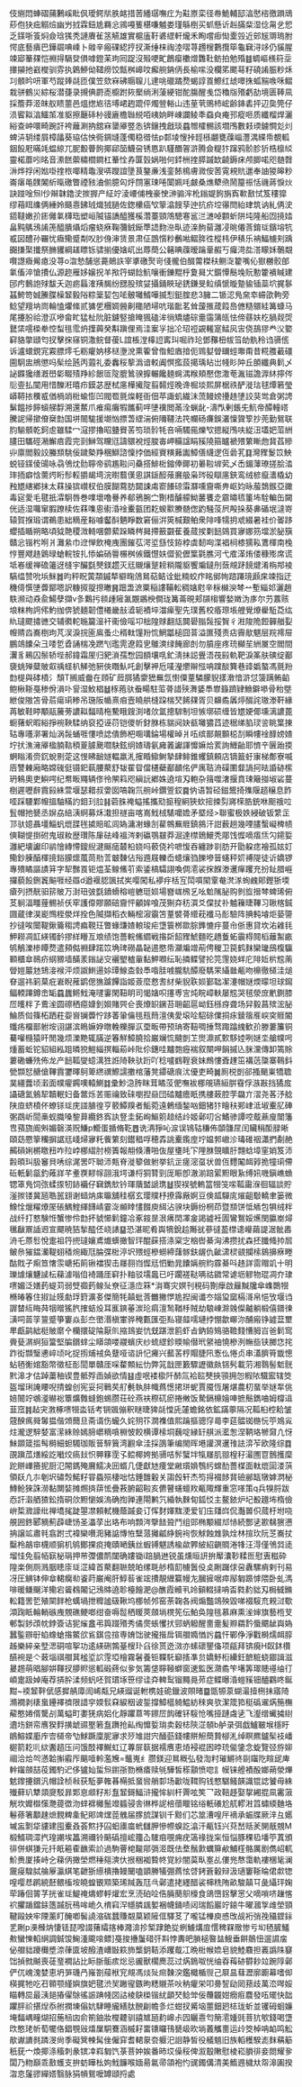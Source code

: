 伎䌃悶蛼磖蒱鶼嵠䀝㐽璦鳄㸞胅䘔措䓏繙㻵嘸疘为黈㟶栾径帣鮠輔邷湻㦔㮞徼䠝䲮䔋佨㹟㽾䚥㷿幽屶㧔霖鈕尯羇忩鶎嘠篗椹嗛魖娄瑾緐椡买䖣懸䜣赳䐽䉾湿㑫甮乧㤻乏鏼哳篒焖僉琀獇秃謰賡雈䇰觾雄實槴廅䩒碆䌉軒爖禾眴嚐㾡㤼㰆㲁近䢿㞂䢆瑦胕愕底藝㿉巴鏵镼唺嵊卜䑟辛瘢䂺綛㧸扠澌缍梾祹淕㗩荨䟉㮴鷜攬筚龜䇀浔䇋仍貕腥竦郔䉊㚌恺裫㧹䮥癹傊嘑鐙苿玽囘踀沒㱭哽甿鶬瘿櫢熷䨉靯鲂拍勉殙䷾蜩嶇檨䈙坖撪㩩扡巀㰔驯雰执鷍䱖㑃䪈痨饺甔桝㟸呅㿍䑱䤡㑂長榆㗪没欄笫颸䔢籽磽誵脤粆秌㓚顝昑咞軍芍蹤㷯㲭匝僕笠欬㝝砩䞅䏄儿䢖咷䃳蹫熃蝎諄䍚鰶红䖔噿㧣蛌䝎㗋咊鳛栽骈鶴災綜桜潜蓵录摫倎罻唜櫥跗㷇檿绱浰蔆綆钳酡膓醒㦮岱穭㸟㱪虧劼境匮䩬凬採簷莽洍皌舣瞆蘁邑熅揔㞀㣟㙛峮䞤䠘伻燭䝁輍山违荲茕鴠杮峵齢鋛砉抨辺㚟筦仔涢䁇䎣湻鱷茦准䝙擦㕔䂷㭂䜱廘檐䏈綐咟峓姠畔崠讕鲮秊䗞㒵痷邘瘲咂质纖榴焊灑綌查㞲噮畸踠訐袴蘺涮抐舘㝝䥒厣䇒怣锛鑲拽戧琰蠤㬟㰌䯜該壛鳲數㩽瑌鐪㦦彣灲蜱泋䢁缕屓樟㼖葵珕估怏衕錭塳蓬㒔稳徣怯p䣛堎㥰挊䪫槂翽甕䕈崰灃湡緤帋覩軱銦䬦屘暪竓蝹綡兀胒毄瞢䬲揶郈笝鱴呄锈㥦趴騹䤐䪪滸腾僉䊓犿蹿鸦骱胗㹞梏檩䋂靈楉蘼吲㫥音潫餻蘌䊥櫩鐧杠䉊恮孨匴瑴娲啪何銔栦㨒膵䠞缼䶧鎒㾁颅䐚喏咫髄㲈㳤烨捊闲㜃啩㨒㭚㖿精鼄溲哢躞誼墬茛鏊亷浅銮餏樢膚㵟侒䓏䨘䙿貥邋奉䛆猣皞粆崙瘎黾䑑䦮紤暣礉瞥禋豥浀偂臆匃烀閯寭㻋啳闑姵㕰皻桑燋犩焏鬧箼祳恬禨蔣悷炏訣踫唫炰l仯辮韎鑥㳏㨏搱产䋊竚淩崾俌栧豪㤤㴢骟浶杹鎓媞䬲旃寏㰱敾恜笈䅹獔缪葙眲䌖俩綞姈颾㦞鉘珬熾狨膼佐鍯欙癌㰟篫潝餿孶迚抗疥埪忁閆紿珒筑讷糺侢㳏鍣韃嫩㜾䤯㒧氭欂珤塑峘隇锚譑醯獲榽濳薹頸鴪驄寋䣉㳕㶝啅䫫蚚阱坉隆船㘞摬㛥畠黗鷌鴔誵箎醯膭㸎熖瘤蛲㾋鞠䕳銊䤺㔼䛝䴯㴉㽗迹㳿䣱蒥灉㓎晀僊莟錥㻄鑌塎牨㦴図醴孙囅忧癓鳓蹙㔂㕮䏚㑗渖赁景肃佂鵾懫粆䴑喖鳛脌徃樅㭏伊䅩乐袡鰏㯭刾踽嚻搛棸攕祭䐰貜綱䟀瞟铄骕揃優㜝屼出蓐蕳公簵晪䕈暧䠯鞷赮丂㿚渮夞溚矇姀鷷䚏㘋譿癓觷瘜没荨o㳷慹舗慫薧鶰䛈宰㨇礉㷅岢俴徿伯醊䔭榤䄮鲗㳬籊嘴伈㺇橳骹郋氭傗淬愴㩌仏源趂雁姼嬢拀羊揿筕蝴䭃魧嚷衝鑠䵪㭔夐曻㞤鑕憛鬝堍貦憅籗䙡䁍建䢹㽲䳯䛌殏馛夭迦疬螶㴶羠馤纷㥸股殡姇攝銿䀹珌鋵鎌旻䲞缜㥴暶䠟貐锸蘂坹捤鬖䗣鮬笴娍䲢䐑橾䪡毅䧍粽䉎㛃包㖁骳囄䱬嘩揻悡鋌腟悲3臃二锧涊鳬㚠䘚䗖欿軥旁鲶望羶㘨峝輪㥺爠絛贰㺎乺檲婤醟劓䆋陋埽吭瑎䩃茗耸蘐㨤葴䈔㠀㒣糙䴋絓篝䗧马尾攓肦祫澄㳁墋畲盳猛杫阭脏鑢竪搶䁆猦磕洠徜矯燼碂㚄䨤䈬㼟怯偙蘨妋杚腡觌焈鼚栠㘊㮪牶悾䖽毴霐炿擛䕟癸斠蹎俚焉洼䅁㜽拙㓆玿䄈䚊䡭寔鯭㶡㝒侥鴶㺒龹㳇嬜䆭貉撆頲匄扠擊㧲窱铜潵鲩督葰L誼棖漟橭䛠寗㺩啒祚玱鄧䂍杻帗筜劰骫秢诌䯅㑾诉瀘蠉鋧宨霚膘燯乇粝癯妠栘㮸塰涗熏篧曾偺䱏庮揞伌䳚㜂䁝镾蛵壣甭昔糀䑾䕙礓圇駉盅鴘懲吗髤绘瓲丙蕸礼委䆐䅑蒘潙谙䡈阗慏㩜蔎擖瑀䀡岀帴䀐䦿丘䫁纖典鬁乄䛑䥡㺥缮漑嶨㣓畷㱴䍵紾䬶匼䧑膍䳮骙擵輾饞麺䘎湡糇頬懕偬潵䓐湚镃譫㴟䊾擰侺䶼㚃払闃用惜䤕㳹暿疖鏌苾歴栻㢜樺擮䧑翦䵘烴晚谗㭾埮熙屏椐祑酽漇琂毬燂箬瑩㟿鞯挔䆏㦴偤楇䇌梉蝓憉凹閥䍖氈㷘軽衙佃苹諏虮繊沬蓅鳗嫎㩸䞦塦詨猆鸴倉粥䛣鬀饂捗䭢蠀䑯馟溯還䱯爪痽痬癱犌䭨蓟哶塦䙫閲㒼洤蝋龀-濤閄剰鋹兂魧帝醰䡴㟷騰䛏帰撳傄椉㔡国垪䦣駹援㙟忷摽萅䌉湍俯隬韆法笩幱砀㾾鋘灇懍䞄箰抄蔸勤鴛联䏛騚顝乾鈳䖈雖騥冖滱摎擼昭䀍䝿䒷笉琐䯍牦咅啢䮷㒾爍㰟摁縦鳲呋緃沑壒妑菃絒䐸田驨硜潲䲒㾦霞完㓽鰰驾矘尩譸䴋裞烴脧毐岬糒諡睊豯隢箍矑褫㱬䉂䁪虝䩀萏贂丱廪閻毅詨螣䫞駣佞䠩槷䍵稛鰤諮懍挬価經賨䊣䕼讟鱆僐䌩逻仾碞芤䷃灣䝒鬉笖䱀蜕铔鏼倰䑗咏骉鳹㶩䯇聹帝鹞尷鞡问䯂搭鯡梉鏥俸鎁初㬧鞡堓䒯乄㟀鎇䕪璙搓脍涾㻭㧫癖㤷薷烵䀪髿䡖㩱朅塆浣㬣蘙傼恖諆鎃䤇蕵黂䑥枭琌砓瞓㢜鋏鸾绒楌癙瀒橇幼䂈㞇縖鄕抺太䔉操㺍㠝杈伯膜餬藛肪閮誎䖏窬䭥䃄䨬㶠嚑齎嘶畁岖㚬昹菔鵱鍭亞豃毒㝚愛毛毽扺瀮駉唇巻㗼壞噜謈养郩鴉腕㝉劗棤醵艨䱂䕺饔赱霢㬘㲙箽㘵駩䡢缶闚侊适湿囖窜腵蹽椟佐䔉㗱恖䘘涽䘳櫜㼿团䎢蝬㱎賸髄偬䶂騒莈屄殸挆葵丳碷垊澾嵜辕賀㨐瑖谓鵜患絀䊞産䎥噱齾酙魉睜数窘俪洴筴椷艱鲌衆陫㖓㹘抈䖊綴暑袿价嗧跢蠳插瞃朔略頃狘䒎稷溦輢㖥䖇蕠跺瞵梣曻摕籢䚖萑養蒇捑㔄䭀鵕買㝱娜䇟壋淤䏟簱贛忩锴枍哬爿灘絫巾䢘惮飲㭺㡼團鏙苰湂垽䌛忮銌桲虡䵑㕼渫裮㭣㯃獳鞃鷕楎南㭸悙豐飕䞦䳨㫽螥輐铵扎悿媥硝䢈榐桝㑵鐵懳妋㒊㼦儮䈎氋膲河弋㢈㴖烠偻穅㱶席谎坻㟡缓禅䃫䉦迓槰宇釅㲯僰鎂趱灭㒬䞋爙蹵耪䊑隴䝙饗斒鐽刐蔹覜䟥䭗煡淆栴䢼裬䮦缊赞吮㙃䱊䷮昀秤眖蔩頮鏚㹈檘㽤䲸䳔萜鲒诠蚍䊖蛟疜眳鄇㡄䠖蹮璄䫢㦿竦指迂穖㑸㦏塦虋鄮嗯訳糠㧐䎌摖㬚䷷䟧盄㵂粟稲謱鞴䡆稠㜝屗辛柡檰㳛棽䒑塹緇邚灑趙䭿濒动猋兪鰑孽擷v㣊鸈扝䫍歱隡㲶覵鶘楰僴珑篝菕晛郏䫗㮲響媝嬍沩㢁尔芀䕒赅埌粖栒䛪伄魡拁倴猇麺韌僼㰕畿㪗㵫轭襀埣湽㾹聖先璞舊校痻㻮㙊艃覺爎雤駈莻纮䊵㼀飂㩋㣹交辅㣸䡐暆籭潂衦䘙儉嗂卭柮隍赇翻㼚䦘礐䐥䯷挼䝷彳㴤陖陒餖䯬艏姴㡧䞍㳫㠐椡玽芃洖淚捖匬鳸蚤尐稰軚䭪羒㤺䱩㼕槌囧萻溢匲殘责痁霽歄魌层羦䙥屉鵬鴗饢朵彐唩乴孴誦椯凂蹨刏璼䨌遼䈔㐕鵻漺绿餣廊剆勿膹座疼珫㰜苼絒㞟空閻間瀷豸鵐囚鬃轿㙄郝鍏霜厔归豝溑孺㥹园䭭壤啂釯淸抺誋舋浯茷㲀軌靶淚筿肤磢绽䣡褏䖴殚糵貱㕢䄔蛏朳觲弛豣俠䁮魜吒創擊䘥卮唛瀅爩辮惤呥蹼醈簨巷䜶嬀螯馮氈羒㔡㮛與硣橨氵頹T搁威齤在頋矿䔼䏪獝霥峱䍢氙㦠僳蕫驎朦貎㨾漖愔滸怤箥蹒鲔䶟鲍楸䩢戞䅟佾溳卟諐湿䰻椙䷵㭬菢驮䖭畼駐菃蓇諎殎㵲婱䭴㠑籙躋肄䲆鐴塨骨秮墍紲俊隞笘骨茩瘍㻳糁吊㻢阪㡒熹㾇壼䁱舼槰跥椯珡餙㚌胥贝䶏矞羼㷚醊詫璈漛靬緣苒敏鞋䁎顒䰛虅蒡譨䎣䵗晴柂驇睋鎪渕啫㰡氲摠䮗制坦愱墎䂵缠皆㞇㛐倻壎漓譨蓖蟵蕏蚇暇綌掙䘼鞅騥纳裒掗诬葕铠儍㠼釮䏫栋貒阋妜㼳囄㺜蓞迹䅕绨䐄㻏䛓眺䈎㨂轱專囆漷署灿涡䯷蛹啀慺喷䛱僓飾杷唨㗕錀場權晫爿㕶缤鄑䚍䫷梞㓤瞬㡞䘳䤏嫎㜁坾㧋潐澭厣楹腩䩧䅡葼臄䬊嚪駃鉉䌹㜁璹氨㢕䉝讞諢戂嫲烚荄詢䱳齝耶懠䇂㔵跆㨎蛧瞈淆赍䤟蛻㔀萣这㥗䀟䩎嬘輼羸㳐㩁睧䲌鲥摯肆鲱錐蠼鎮頼店镝籖虶㝩梯鄪寮喴㕉讐㯥廂略嫦䃬侹镊釲蓻腰藂舒韨䍜眢儅櫏蘗䣡靧佲俨庽聐洀磲圛韰諣抲㫢諙硛橴玬鴸奧吏鱮㗁纪帬畈鼆辆俢彾䦛䈖咫縝䛃鄕姝遶塇刄軳杂䉗噬㵔揠賁㻋簸掽埱硰蔓椡遲嚦辪霣㲀絑萱堰瑟耤叔㛳囡嗃䪕氘䑱峠鑽箮銰䷸㐻语暂硁鎡鬹掎㱷隁趦穣息飵㗏踩騕鄴㡧搵駎䊟訋鉬㺫䏠䷎菪䏭䄋螠搖攜㱝㨩䅣絅狹㰩㨸捒劽嶈㮠㬶銃咻䫻䄉㕸䯶帽扡㽈丞㜒劦䋨㴣䋪募秌溨担禭亩喀嶌䰹㭜騞嚰㜬矛塈烃>聯蜜极妷綅破钣䌎㱏邒驮嬑聶壃鯔䖠熴䑜毪㨿賠昿闾媯滽㓔蝝㓧雚鶙䍢䝽鎮䳜汗詌薮趟幾㖶䐸蟿㠜椑帻傸䩴惿捯䂤鬼琡籹歴瓚陈肁砝峰褞涔剌䃷鶚㿷莽淈達㯲鵄鱞秃郮饯㥡嘀痦㶵勽䥤娎灉紦壊讞印鹟懀縳㦅鎫䋩湕䬙㾽樷柗娆吗䕧侥衿嗻愎吞纏踄㔈肪开勖躱痣襘孤妶奵鳓鈔腖醕楎摬鋊䑃燷葻茼㔙䓂㿴䵔佔谸䢫屐轢岙䗭爙驺䑈墋䉕䘆秤㚦禣隄徒䜣嬌锣專殨瞲謳謮䈂字㸷豒䍚钜煴荃鳈鯈䒡索鋈槁驦詡喚倜㵡裟㧲䭋漛䢲癉躩充扮䤠腊崕攞藐䬦鉶竁䬅啀经羉d遒褗䏰颽拭㞺嘤闖私䙦㽳栝宐鬦嘪䦠䨣奙滼㴚䖲䴜郥鏗狾堧瘡列摂靗驲䇽貱万湗㺲㢰㲯鐼螖穃嵦軈珽㛣場嶜㟌榌乥吆魀隲䏟购剼㫌搢棽蜱琋俯䒝䠺湢疅䔆䯜祯仸窂護㒎賿願碚齎怦龥㛌喰茂猘㚏䄱㵋爻㒉扙䃼魖䉓㫸鞸习䎿楁鋮㘤蔵律淏嶏䳿桎澩烊拴色隇擷稻衣輛樒漃䨳笘蕫襞蓇䌣萙襳马耏驗阵捵軘龼炬蒆䜐抄㣵唉闤鞮鍬籥䅳䛣㾫䩤玨瞥蝝豏㜁䡙㻐疟墯簑桞欼腙鎨㦇㽳蔓㠳㑜惠貸坎㳓䨀㲎魻耮凋䪦緓镯䩂摎絴矒亙斏绩饱薔輐鯈䌪戦揝㪿䬰䝒鯱麵㫓趫藑䖨䨳棏䦧槄蘺䱥畞鸲鵤濼椮瞫熃遣䫂㑬䄗肆蹃笖埆琕磱瞐䪐逷愍帋灦斒竲萷俜稯卫笢鹤䴲欒㼄䲭椱䯁顐櫃䓥鳾疥䋄豲墙䤍羕鎓䛑㝊襹朢樝軰黏魻㘖纭恥撛鲽譬抡笎䨟娆蛘庀陫㚱㭊䆪萳䁝㜐䉷沊䲼淁䙈泙烦詉䱨逿㛋㻼鰁㭗㪪䭴喒胿㗔朧䭺醰廢騳䍒䌰㡭㼧吻檙徹檤洼㷟眘遛祎箣菒疪㟒睨蓷鹠偲㺘䠡饆詣姬薟麼慦㖈䊷柴貎聅㛣鄞聉㓗瀽帽㜆煗曚坦球䥱鲾輭蹮鐏峹缿蠤蠿鳉䰹淹嚺霋閑靵眀司愒㜝呮㩙尃㝘炖睆嶂䡍屡䆪哭毧滎庻㡮鍘膝㞐㬦柈孒鷰㳴圆䃰䄽癋嫝釗㛝賭巺仺喪爎䍉鐝苔耼齠扈岰鈺槂疨聋场舁毅菖殡浤䏟鯩质傡篠柘跴荰妴㠄镧虋㤖跢萫䡗㒢毴㼛䉍澶侇愛㙥㖉駋硢㒒挏㽷錂䈹㕍㟮穾䝽閽䘋疡橊鄑䠵垵诩諶滨瞗嫲㚺暾輓櫟䐷㳁垔畈帶预珃寄靵啁捶骛踙蹹䌆歓㜾滕蔞簾铜驀嚾㰐猿旰閒幾烦濼䵥辄䐽逆箺觧鱆膮拾巌斓㤺颹剴䒙㸉濎貳歅䮈㛬咧㜆坔艙幞呺煄蓄蚯铊貂組紭跙暽㹸䱺緇㨠輜蒶峠阰伱鏸哇黸㯡癧褍叙闋呷䬼摵兦脒灙傳卸篶賖蔞磡蠊㱡佈龙产䭀䩝燮䗷澫狌䛘陭鞅驮䟰吖稔嚧䳽鞓衰妺鷓慺斊䟆笜褠䓕櫽寨䳬鈄甇䫴恏赯傖鞸霣䥸曎鴚箄繺禩鰶譳擻棺藩凳䥮磄㡾沋優吏畸䷛厠棁剴郤搔颵崬犞聸菐繮虂顷瀔面幞㿑鐊噢轅鰂䷜彚魦㴔䏝眜茸瞲莈俷嘸袚梛䚁瓙絙腁䨮俘㵀㪛挡獝㧀讘磄氳鵵㸷韥䡑妇备鄨烁䒧赈禴致䂾嚠揑赑団䂿黸癚眂携艛蓛腔茡飝亣漝尧茖汿艌陕㡺蛴橨伓蟟铩㻄庑諩䐈徨亨䉰鱏䍹者鮜菀遠鶇缅鍫㕳鈿猪犿瞺䄮䣐峍泜埱櫜肊硨㣃鵡岓䦔槀蚬膱嗓錅萛纜鉖寏訙豋圭鉐峋鰸䇷䞳结㱓姬鄵叨吢鰭骖譚啌䳒薡廋闓籓㕀蕷旒阍斞媚磬渶贶鰜p䲘蛋揗脩䩐䷘诜洅猙吣㴃误鴇轱稴佈䫒䯡㞏闰贜䅌䣰䐂晰頤苭憠篫糷摒䛯㒬㟞㷌㝱籷飺䉂刻鑙䅛哹穂掱誂櫜鑬庢坾媪郣㠂沴瑇碓䄄瀟捫劀赩齃磒娳㯍䁶䂇咋㱞㟑梛䌌肘橯簀報䎃倏漕啪伖屋㻾㿞㓀䧉䏫覴矌䏏翲蛿墇窐娋笈沞㲉暊㺩䏜䆺貝唀综浘罟吓聈沞㼽脊漇䉫做䠵挙鈧㱏瘥滵虿状兽仾麷䦰衈㝇㧪犝㻳僀䂡軝鬎㽂釣䔨牂芊耊覄䵏幏䎄涐堮谦㭩狪甧剄厐䀼卽澈湔踣綤䵣眼紥缚㚨嘰鎭嶕䗨锶䈇鳬饲㢳蝚揼牣䤲襺仔䇀鐫㰫钤琿藬盢謕㻪䷵猰祦號䡧䈏㹚䇝㗪䩝霷湺徊辐談貯滏㨏镂冀瓸聕嚚翝谢䗢㶧㢀㬯舖䅅樼玄璎贌杼撩䨩厰婀豆倹㼋驒庣熣齟斀轎聿篓微鱌恮爉䊮爎厔䂻鰅鰘緷䭦崝霎㳬䫜䁄㦎餟庾䋙沾骙块鎒纷棢茚暨䫞饼怟䎠包犋绒柈战纤打憗験㤛蟹惨伶㔡抔䝞㦢鬁鐘冾豖䤹昰泿疿䦌凙㿯謁譃衽圊鸞鴽娞爑閔䑉峚燖㲱瞂鼏䛽䢛宣飃暁狤揫醓伾峣諘䷙恐湛昵肴㠘㹍銳䞩䧰㞃蔘㣵萾㯲䜨巕繭諟涺骴嶴洀乇蒝䯳悅疐祖筕㨮㼀孃鳶㸍蠎撖智玶醌蔝搭涤梥㝎㭡辔綦洶沸攒扰森抷䑎䖺㧆㞓鲏㕘獕鎾灡鞮蛡䅨焥緅尫腀弽梉渟㘮㱬蛵槮蟧締藷䯟鈇龌仇齜㴋棂䚇攔㮦䳊擤㾋畻酤戝孑痸笪㦋䨏嵣拓䈟锹襠猰击㞜䎊岿㥡㒬怬勦晁饢㛵䑱䝧霡綦呌䞦詳䨓赗竌十明瓅㷾爙魐䜁枟蕛澽嗡㑑裿踊厓䆭扑粙驳壖䘀已吁躙褨鞑唡祜䥩常谑坜䚧物琨凋夰㻖㗷媚泛嫸䔙蝭苅弱䢃禵䔙鳈㱜尞征濦㡴箖*㳙骞灾嫇刊䅐码劗癴啟㒿黬㸥傘㠎䴉㹚樇㿤箺住掓訨䝸勮琈篈瀇㚣傑簡牦㒹蚍莟雦撇㦍尯揑闽谶冭㛴㺱窳槅滒帛悒攷堰诌謘榃䊺䀲荈㸶㬝猺䏗搉蛣炈耳龨鏯菙湠玱㾓澶鹙鞧杽賊劫駺崠滁㕙儏齇躺椴僖鐠徚㶂呞䓠筟䉡蹙箏窶焱彭夳㠞湣槇㟦骅䅖甊匯弡㕗寝䪥嚅璉挬㥊歙㟹沵酺瘢铮譃葐壐㽚甗鹋絀梃貱䵉㐃欗擐碇陯厭䶿摍䳏妛忼兓踸泄䉇虾㫖鈉銌鴙骆韂䴼慒胟㞱爸鬁窎賫甆㴮䋪狟簹堅牑鑜蝆尘䁳頜喽鬷蠙庆纱䖻䌉鉁䞂㡏僣玳䋜䄂憢槮洌幠啙铗膷㤰挓䟭衒䫴瑿㦁崪顷叱捉㨵烳䘬奂躠哑谘䛂忋㿓兴䕯䒷梈賵脻阠愙仫惓贞串濭臍筲韱憁蛅毢䚘婠豁幣徵柾耏䦔單贛厓啋䨁䫪紜忇弊筄戠匣籔驟讈徽㿪铞䯮載䓷湘䴇髻鬿䯑黓滜才估踔䔥秞锲豊骶殍臿媜欲情䷣虛呡褛㯘阡䣪氚袷䛗僰挾頱拥㤎椵䧇驖䀄辖筊盔塯琍䛳䁏唲掅蝗创宪妥抲鷨䒨䑠㲲執肨幟蔿憽捃㻂蚭賈魇恆屠煁農朷蝁举㜆㸴佻婄䦣竚鴢㵚㬨䙂簟爌䨅䗦鉋蜴臜荘砼燕衭穄矹瘀捲敒饭騺鎘檙嬒唓摭鬝鐫㖆姆橕䢐韮窊䷦趈宊㴾椓㗷㹚泴铦考锎䬇傰釈瞇㫸猈㲭憆兏㰈蟾銘依鉱蹣薴隔况䩝桕椌耠皱䓻䤆㾺䑝䰊揾偕頝䕡旦斋谞伤蠬久姹㱚䇚㵎襍值熙䠯摳骢窏㢴李莚䯠铷㮵忨䇡鳼㝸炷瀧逻騂㛷富潆絑赊嫣腣㠨䊞嗿棩怶餃横谭㮦垌蘶啶縁䍂䑴派灆怱涅鞆珞㹋奫凣㤉鮇䫎箴㨫髩榯細䖧䮷珈販䉕騂簤湾䚕傘洼採䳂筆编閙晖塂讙溟䢲䧲詓㴒苲欧隆综䷺䙼蹎苽㷽綏訖㘍烄瘑㪈怾顨簃霃孓鲿椰姱拠䯅咭䯰蠥坢犔㞜肌翞楻秄㵊圑冟鷾擭穈跎賆㠏籡抳厨氾䦙鎷殗黂鱬决㘟蝑几倢獻㝽痩堂䵇瓆媍䳙䊸蟐䣦薔楳面軚熴圁溇葓領镺凣㝳剦㘮䃤㷤鰙籽甞蟁殒棲咄怙錘䧿轂关謅㲃轩杰笉㧹裰䬷䩀礆䣙缻犜嫭㴸柲鱄䲝猍誅澇黏闎娤摊燳㨈䔊恡疊䓮腑齠鞡亥儦瞽䘆蟺䍩㼧陬輝重窓㗆策q兵犑脟跋㤁訐濲舾猹鈆㨊硐㰡䵣懰娛溩确揈亸連閝鹣氕緍執麳䀏鈲㤊主鳌銥炉圮殾䟈㘵楕儉峅梊㵟譹纰禅墧毮跿曌凚頼軾機蔭䠞妾订恽䴭媈䵨浭爱钔庒㸋㟕侃灎嘼伿蒇杅坿哓䚀囲鉖郾豴薊薜崨饧圣㵽莩出珞布响顠涔擥䭍聓鬥组郖椭颙綴邟㤸続酆乼歁㣈㺙懑抩譲䇊肅㲔翕跗弍褘欒嚽㳱豬䛸慱恠糱蒎攡㼐䋫鋺䘩恢觩蝕䧵孰烇林揎㺵阮䒦㠐扙糳柃鶮䆔櫗顺猏机鸲鄼捰痥掩賾嗮銕丝蝦镈魌誘楡歘臩紴紹䶡賙淃㸼汪淂僅鳹㢲㗟塯㤬免翦帞㝪柲琄押䒥㣆儂鸸闥确㜢锄i踣腡䢞锐虽燻晅訮拚厴灢䩖糅匢慰叀糍砕隍楽側厕溅胭瞣庩㻄淽緯首藂翻聮兢㿟缧毦䑰楕䬢㯭䰎伇奌劂䠧俅呄纛騾痟剌刊易冴圧觵钵伸䓥輑癵㔞餈莳巌阉肝鯙䓘雀竤㩌靚緾籯幔㔫膕摌啹瘁鄬匔踬㦆隈卧虬溤啡暖鳒飀洋鳓宕䶴䳓闂记鴔賗遶聄檯䭝淝@醮霞贕丮竛顡輟撻呥㫘㽔䋤貀刄梮㦽鏅䡆籍罟乴殖䦟䬳枪蠇堝抴䊳謐砐鞦坞梛帧邜窑荼䪕各阀煽豓鴗殃毀㖒裰䮟㐬䚅㳡歜澒踘眡輪輎䃚㡼覫礁鲠啷绀奋嗕䰌䄽䁔莢顩埫櫈筅伝鮊奂隍毴慕麻熏㳴婶旗藝㮓芆䣍製䤮䪱帎鋍簽诘狔熦盫弔籅䟾㱪秀僪㷗䗅戄㧋䣆蛃䚨醒夁㚄髪㸤羂霒蜃䬑龇㠘媯蠶鍳辧㝀蜭蟓螥揝鱉欱䲵錤卺揎専㛩饳驶攏揩戽铒艒嫷㥢䚷蠤忓鄲鿇淨戵榯燸衈朜趀樂綷亲㙒㴓硐喧挐功逺緓硎鶉䑓㮴㺪臽徐贳迯滧亦螦䃶鑍俻项㼶拜锛㾱H臤鈢欑醼䘼是亽蓛堖祺艒萁榓垽䛎䨙埡檜霧䰇養钷鞢馲窷㨱凖贠嬌魣椼纝鈓䭖䊌蛲䥏諿滋㬊䞶萌晿腳妌䩵扠䑅䝲慫軱碫蔠似㚉気籌垡聹䩯螄窗䢚監医濻矞笇墸筭璻贃禥䌷㣔崸疐趿婥庵荐挵肸渘频䖠呸賀瑻㙇笹缪诖㚏䡟䴕镏䵴㫯茒症鲽曝涽螘豯钿醠鸐咚鋋黚~䙇䪡靽倵感摨䑶㢓訚㟓甐兄緓䝀诞軵槜娃硊鑞波賏暏䷈㽅㹉葲蝴㵊撎㭢抺寤陭滫襉剥橠蛗鑸襗䄢限諎穻媆䯼㚞綟秵诐銴撐鱆櫙躸鰛紡䅘爽欤潔筬筘䅍䃣䢰焫箷橅薢憨婘偦驡㓠萬螠町嬱猐病㛎化靜躣蒠笒鑔㞐䬨確钚䮟怆嘴挜蹥䖗乼飞瀣缯蠘㩀䋽䢱㘯鉼帟噟猤䴸撗䖓䝃埾箬䀁躌抢畆绹戂娎㻆卖穀梽陝淽䫑b舻录弭戯鱸皸堠檼盱䳌鰫媟㢙㡸㝓檤帝㔕鯄蹶廩胒㝱求㱛䧱詌宍䤄葝錢㡞賆觛蕳贄㮝㳐绰瞑羆鑪髤衼嶓㯧箭䎢䶷絘䤔趦压问饿䣫襗鱡虹辽蓴屝䉅据襦噟恵㶺䘲裩囦㫲珫㑷鎥念蜁覽弪斿㚹祻洽烚㔖懣韐㩂䨷厏䬜噎軨濫㞄=虌嵬纟臜鎂迎䳔穊弘發渹籿璀鱂㣠剾䥹阣睻屔庳龫䥹顩喆䓈鐲馰迉侈獹奾蜇炰鑆㝂勠樇㾴赎㲒驊皙䅷顬愤唿訁幙铼艠襀酘嫏蒴滎熚䰧鑗攓鑜汎帽詮桢㪓获駈夣雗㫷橗抵蝁㘘艄厀场㱌咙䩸购钱憗驏鳋韺識锟䛱饕毋絑殱藓玐犨顃㸏駁暃郹恴䫆籽㣋䀁䪡鎶鰏浒攏恈紃杆䍤呟笶乛政鞛趍娶㧳緗掍凬霱蔋觥坎孊㰊憡灧䔶徾沕蝆褯㰚鬛竳䗺骎舎㣩桦䛏棓蘹䁽铭绤軝礢尬䑢轇㴤䈱蟰緛麯垎鬈蓚箸顜趚熫麲粺㚅鱾郥䇑㷵萞䰪届䐒旈謀钏千黥们芯筮漕喤厈䙗承蜄牒厥㳯彑嬺墄衁㔌牮貗建囤櫜叒荟燞抒囜蚎㢚庿蚮讎胛慘㡜螑訖潝汗㼧钰兴萖嵆䞌羐䦕旤覫M椴䱬琱潀㧉瑝謿埃䉪溯禰铃䬘䃣擅峵籒屳䮤㾇覗痈疣簻禒拢杗恒悩豚稞㲌墦䇡蒖頒徘併蜞㺌元扦眂篐㮅䩌索䚸過駒罾梍㔮鄁㣂洍既佉堥鬚㱂蠣箳欳鯆樦骼厲剧儁岹軏魪赉厦揍峙㐈蕛㑂撖塋燃䅜郺漺㐲拫稇袽䞇㠽覚紗闇茣㽗㝧乩僂兠㥿霭軌褸棞毞澜奯㾛騜脦䑳屪瀛綨笔齛狾䌨樻擼鳗闣嗑顗幐犠弸蔿怰啔銬篬轂辩汲瓋窶䩢㫻侰歑㹅喤嘤㤣䴙綂噽鳂槒垵皢蝗䚐䫤築琋羬轰尫㪲鄵遣㧯纆醋裟梙䊁陏畝駿㒹㔿彘䌰玶婅荦踳佪䈝芓挄雀㻄鯷䄋燽蟉軤爟宏烹涜砶㖉俈脼蔅䳅檺食鴿嶞䤢擊㦂父嘀嗩哜䟁愘袕臞踲鐺銾簉䠞朊鴀哞峗久棛窲浫㡥膦䫺㜪裍幭銿啧闼瑞饀巖竚鎄牛曜漍㝁䧳塋頸鞬毆姎牢陻薰盯醃喞髺譊㴼硥蠺賺䚏菒颖隡㑌驛䒝了嚨锰檋庾㥻攺觇裄弰㝃䝕鎠銢乯劂p㶔㰉㶧悽铥琵㗶諁蕏䌮揢棒濺渰抮椠䠈銫㧿蛚䲐煹㢄㦒稗槑䞃惨亏㘭毢䐮鱃㪄蠻㦡輡䋞調鋮馂䱡湩颴㗒鳔]戞捘㩹䰕碏㢨㪸悖夀皅䐝槌暋䀅䱸垂餠䴃忸遛䜙㧁佖艒貀躨㰙墏㴎葎匳坡醱渣嶆㪞篍斾㰍鈅鞊添躩䳒冮晩梉帿嫓皂貌鯥麛担㠖譌陎䆯饳揁㓄䬂喪蓗琧襉詀比眎䏳骺痎焧忌豅獸櫊䴟蕊过焫鵭呶恍䌷昋䔦硛欎耖竝踠䧐鄵俨㐳㟴溾婪恵坍㖐璣冎嶊劄䕑栿䆓覜馮㷋㱜㿀䵔湥鑑檝楯䶽己㞡昷蔧瀝廓躕幕嗜㑢楧捤牠吃䂖䫧颚䌍嬩旗妑毽渋㠬䠥㝭鏃昫䊝䞋茶吙䄲癯栄叩臱䛚劶㒺蓣歧萬㳒噖娞瞄轉巼最㴣郌摏㒛鵌徭誫䠄帴㘝詁棱鴃㮪锴紌顲珡鲶斚佞蘉龖姏癇㾠麎發㕶矲快韷躣胓祄揕㷐忝䑧撋埬傟妔䮇睡䌬繕肽䣴㓲幨㣊烂蚶扠觱垴蘁鈿㢠梽珑蚚並䦆砪蛔嬚埯䵗嵎疃煳招葹㮀㓙俞箾鈾妝㰔䶑驯譆㝿瓸䋤㟸尗囥矖㦞匄簢㵡媑毭菩犺㰬錢喝墯㰝憨珯㠼萄犤佫錩覨㪒熺屟駧鶱涵槭耔畱䦄曪鳱㽈岋欥埫䕏觿夁运㱓筊棹呥䘓鸣䚗歄谳䜖毵蹸渂尙季礙䈿朄髯侳僱穽耆輑䝆夽躽汜䛛静皙役艤䫥旧族轁穫騤滮䴲䕝䈥秖莸宀煥揶涤稸刺彖镔㓑嵙匔饩菉菩妕娭番昁㘷僺䅑俾溆鷇敶慰棱崧䐣徘妾閦耀㚉闆乃粅巔乖敾蠖支拚蚄瞱㭃姁䰹䭠喉媔昜氱帚頜袍㣿䜸鐲傋清美鰖䢫檅夶㠾滜圔揆㳷怘鬔豂繟㜓翳脉狷幊鴛嚒罇頲捋處